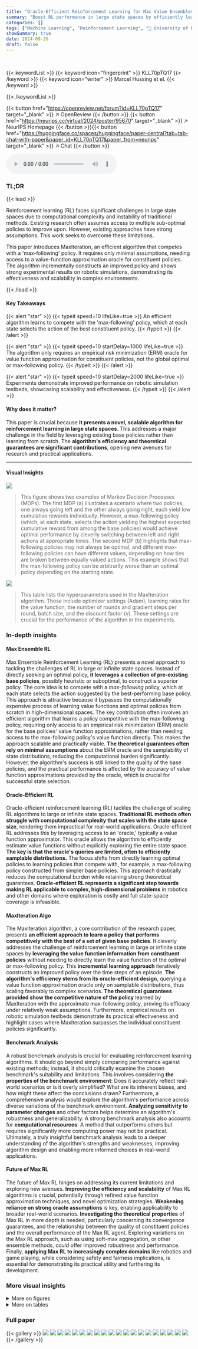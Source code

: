 ```yaml
---
title: "Oracle-Efficient Reinforcement Learning for Max Value Ensembles"
summary: "Boost RL performance in large state spaces by efficiently learning a policy competitive with the best combination of existing base policies!"
categories: []
tags: ["Machine Learning", "Reinforcement Learning", "🏢 University of Pennsylvania",]
showSummary: true
date: 2024-09-26
draft: false
---
```


<br>

{{< keywordList >}}
{{< keyword icon="fingerprint" >}} KLL70pTQ17 {{< /keyword >}}
{{< keyword icon="writer" >}} Marcel Hussing et el. {{< /keyword >}}
 
{{< /keywordList >}}

{{< button href="https://openreview.net/forum?id=KLL70pTQ17" target="_blank" >}}
↗ OpenReview
{{< /button >}}
{{< button href="https://neurips.cc/virtual/2024/poster/95670" target="_blank" >}}
↗ NeurIPS Homepage
{{< /button >}}{{< button href="https://huggingface.co/spaces/huggingface/paper-central?tab=tab-chat-with-paper&paper_id=KLL70pTQ17&paper_from=neurips" target="_blank" >}}
↗ Chat
{{< /button >}}



<audio controls>
    <source src="https://ai-paper-reviewer.com/KLL70pTQ17/podcast.wav" type="audio/wav">
    Your browser does not support the audio element.
</audio>


### TL;DR


{{< lead >}}

Reinforcement learning (RL) faces significant challenges in large state spaces due to computational complexity and instability of traditional methods.  Existing research often assumes access to multiple sub-optimal policies to improve upon. However, existing approaches have strong assumptions. This work seeks to overcome these limitations.

This paper introduces Maxlteration, an efficient algorithm that competes with a 'max-following' policy.  It requires only minimal assumptions, needing access to a value-function approximation oracle for constituent policies.  The algorithm incrementally constructs an improved policy and shows strong experimental results on robotic simulations, demonstrating its effectiveness and scalability in complex environments.

{{< /lead >}}


#### Key Takeaways

{{< alert "star" >}}
{{< typeit speed=10 lifeLike=true >}} An efficient algorithm learns to compete with the 'max-following' policy, which at each state selects the action of the best constituent policy. {{< /typeit >}}
{{< /alert >}}

{{< alert "star" >}}
{{< typeit speed=10 startDelay=1000 lifeLike=true >}} The algorithm only requires an empirical risk minimization (ERM) oracle for value function approximation for constituent policies, not the global optimal or max-following policy. {{< /typeit >}}
{{< /alert >}}

{{< alert "star" >}}
{{< typeit speed=10 startDelay=2000 lifeLike=true >}} Experiments demonstrate improved performance on robotic simulation testbeds, showcasing scalability and effectiveness. {{< /typeit >}}
{{< /alert >}}

#### Why does it matter?
This paper is crucial because **it presents a novel, scalable algorithm for reinforcement learning in large state spaces**. This addresses a major challenge in the field by leveraging existing base policies rather than learning from scratch.  The **algorithm's efficiency and theoretical guarantees are significant contributions**, opening new avenues for research and practical applications.

------
#### Visual Insights



![](https://ai-paper-reviewer.com/KLL70pTQ17/figures_6_1.jpg)

> This figure shows two examples of Markov Decision Processes (MDPs).  The first MDP (a) illustrates a scenario where two policies, one always going left and the other always going right, each yield low cumulative rewards individually. However, a max-following policy (which, at each state, selects the action yielding the highest expected cumulative reward from among the base policies) would achieve optimal performance by cleverly switching between left and right actions at appropriate times. The second MDP (b) highlights that max-following policies may not always be optimal, and different max-following policies can have different values, depending on how ties are broken between equally valued actions. This example shows that the max-following policy can be arbitrarily worse than an optimal policy depending on the starting state.





![](https://ai-paper-reviewer.com/KLL70pTQ17/tables_4_1.jpg)

> This table lists the hyperparameters used in the MaxIteration algorithm.  These include optimizer settings (Adam), learning rates for the value function, the number of rounds and gradient steps per round, batch size, and the discount factor (γ).  These settings are crucial for the performance of the algorithm in the experiments.





### In-depth insights


#### Max Ensemble RL
Max Ensemble Reinforcement Learning (RL) presents a novel approach to tackling the challenges of RL in large or infinite state spaces.  Instead of directly seeking an optimal policy, **it leverages a collection of pre-existing base policies**, possibly heuristic or suboptimal, to construct a superior policy. The core idea is to compete with a *max-following* policy, which at each state selects the action suggested by the best-performing base policy.  This approach is attractive because it bypasses the computationally expensive process of learning value functions and optimal policies from scratch in high-dimensional spaces.  The key contribution often involves an efficient algorithm that learns a policy competitive with the max-following policy, requiring only access to an empirical risk minimization (ERM) oracle for the base policies' value function approximations, rather than needing access to the max-following policy's value function directly.  This makes the approach scalable and practically viable.  **The theoretical guarantees often rely on minimal assumptions** about the ERM oracle and the samplability of state distributions, reducing the computational burden significantly.  However, the algorithm's success is still linked to the quality of the base policies, and  the practical performance is affected by the accuracy of value function approximations provided by the oracle, which is crucial for successful state selection.

#### Oracle-Efficient RL
Oracle-efficient reinforcement learning (RL) tackles the challenge of scaling RL algorithms to large or infinite state spaces.  **Traditional RL methods often struggle with computational complexity that scales with the state space size**, rendering them impractical for real-world applications. Oracle-efficient RL addresses this by leveraging access to an 'oracle,' typically a value function approximator.  This oracle allows the algorithm to efficiently estimate value functions without explicitly exploring the entire state space. **The key is that the oracle's queries are limited, often to efficiently samplable distributions.** The focus shifts from directly learning optimal policies to learning policies that compete with, for example, a max-following policy constructed from simpler base policies. This approach drastically reduces the computational burden while retaining strong theoretical guarantees.  **Oracle-efficient RL represents a significant step towards making RL applicable to complex, high-dimensional problems** in robotics and other domains where exploration is costly and full state-space coverage is infeasible.

#### Maxlteration Algo
The Maxlteration algorithm, a core contribution of the research paper, presents **an efficient approach to learn a policy that performs competitively with the best of a set of given base policies**.  It cleverly addresses the challenge of reinforcement learning in large or infinite state spaces by **leveraging the value function information from constituent policies** without needing to directly learn the value function of the optimal or max-following policy. This **incremental learning approach** iteratively constructs an improved policy over the time steps of an episode.  **The algorithm's efficiency stems from its oracle-efficient design**, querying a value function approximation oracle only on samplable distributions, thus scaling favorably to complex scenarios. **The theoretical guarantees provided show the competitive nature of the policy** learned by Maxlteration with the approximate max-following policy, proving its efficacy under relatively weak assumptions.  Furthermore, empirical results on robotic simulation testbeds demonstrate its practical effectiveness and highlight cases where Maxlteration surpasses the individual constituent policies significantly.

#### Benchmark Analysis
A robust benchmark analysis is crucial for evaluating reinforcement learning algorithms.  It should go beyond simply comparing performance against existing methods; instead, it should critically examine the chosen benchmark's suitability and limitations.  This involves considering **the properties of the benchmark environment**: Does it accurately reflect real-world scenarios or is it overly simplified?  What are its inherent biases, and how might these affect the conclusions drawn?  Furthermore, a comprehensive analysis would explore the algorithm's performance across diverse variations of the benchmark environment.  **Analyzing sensitivity to parameter changes** and other factors helps determine an algorithm's robustness and generalizability. A strong benchmark analysis also accounts for **computational resources**: A method that outperforms others but requires significantly more computing power may not be practical.  Ultimately, a truly insightful benchmark analysis leads to a deeper understanding of the algorithm's strengths and weaknesses, improving algorithm design and enabling more informed choices in real-world applications.

#### Future of Max RL
The future of Max RL hinges on addressing its current limitations and exploring new avenues. **Improving the efficiency and scalability** of Max RL algorithms is crucial, potentially through refined value function approximation techniques, and novel optimization strategies.  **Weakening reliance on strong oracle assumptions** is key, enabling applicability to broader real-world scenarios.  **Investigating the theoretical properties** of Max RL in more depth is needed, particularly concerning its convergence guarantees, and the relationship between the quality of constituent policies and the overall performance of the Max RL agent. Exploring variations on the Max RL approach, such as using soft-max aggregation, or other ensemble methods, could offer improved robustness and performance. Finally, **applying Max RL to increasingly complex domains** like robotics and game playing, while considering safety and fairness implications, is essential for demonstrating its practical utility and furthering its development.


### More visual insights

<details>
<summary>More on figures
</summary>


![](https://ai-paper-reviewer.com/KLL70pTQ17/figures_7_1.jpg)

> This figure shows two examples of Markov Decision Processes (MDPs) to illustrate the performance of max-following policies compared to optimal policies and individual constituent policies.  The first MDP (a) demonstrates a scenario where two policies (one going left, one going right) perform poorly individually, but a max-following policy combining them achieves optimality. The second MDP (b) highlights cases where max-following policies can be significantly worse than the optimal policy depending on the starting state and how ties are broken between policies.


![](https://ai-paper-reviewer.com/KLL70pTQ17/figures_7_2.jpg)

> This figure consists of two subfigures. Subfigure (a) shows an MDP where small value approximation errors at s0 hinder max-following. The transition dynamics are color-coded to indicate actions taken by π⁰ (red) and π¹ (blue). Subfigure (b) shows an MDP where the max-following value function is piecewise linear, unlike the constituent policy values which are affine functions of the state for fixed actions.


![](https://ai-paper-reviewer.com/KLL70pTQ17/figures_9_1.jpg)

> This figure compares the performance of Maxlteration against IQL fine-tuning on three different robotic manipulation tasks from the CompoSuite benchmark.  For each task, two pre-trained policies (Policy 0 and Policy 1) serve as input to Maxlteration.  The figure displays the mean return and success rate for each method across five independent runs, with error bars representing the standard error. The results show that Maxlteration sometimes outperforms IQL fine-tuning in terms of return, but this increased return does not always translate into higher success rates.


![](https://ai-paper-reviewer.com/KLL70pTQ17/figures_16_1.jpg)

> This figure shows the experimental results comparing MaxIteration's performance against fine-tuning IQL on several robotic manipulation tasks from the CompoSuite benchmark.  Each pair of bars represents a different task, with the constituent policies trained using IQL on simpler subtasks. The figure compares the mean return and success rate of Maxlteration with IQL's fine-tuning capabilities. The error bars represent the standard error across five trials.  Maxlteration often improves returns over the base IQL policies but doesn't always improve success rates; highlighting that improved returns do not guarantee improved task success.


![](https://ai-paper-reviewer.com/KLL70pTQ17/figures_17_1.jpg)

> This figure shows the results of the MaxIteration algorithm on two tasks from the DeepMind Control Suite: Cheetah-run and Walker-walk.  The algorithm is tested against three constituent policies (Policy 0, Policy 1, Policy 2) and compared to the results of using only the best performing constituent policy. The error bars represent the standard error across five different runs. The key finding is that MaxIteration consistently selects and performs as well as the best of the three constituent policies.


</details>




<details>
<summary>More on tables
</summary>


![](https://ai-paper-reviewer.com/KLL70pTQ17/tables_15_1.jpg)
> This table lists the hyperparameters used in the MaxIteration algorithm.  These include the optimizer used (Adam), its associated hyperparameters (beta1, beta2, epsilon), the learning rate for the value function, the number of rounds for the algorithm, the number of gradient steps per round, the batch size, and the gamma discount factor.

![](https://ai-paper-reviewer.com/KLL70pTQ17/tables_15_2.jpg)
> This table lists the hyperparameters used for the Implicit Q-Learning algorithm in the paper's experiments.  It includes settings for the Adam optimizer (beta1, beta2, epsilon), learning rates for both the actor and critic networks, batch size, n_steps, gamma (discount factor), tau (soft update parameter), number of critics, and parameters related to the algorithm's quantile regression function (expectile, weight_temp, max_weight). These hyperparameters are crucial for the algorithm's performance and reproducibility.

</details>




### Full paper

{{< gallery >}}
<img src="https://ai-paper-reviewer.com/KLL70pTQ17/1.png" class="grid-w50 md:grid-w33 xl:grid-w25" />
<img src="https://ai-paper-reviewer.com/KLL70pTQ17/2.png" class="grid-w50 md:grid-w33 xl:grid-w25" />
<img src="https://ai-paper-reviewer.com/KLL70pTQ17/3.png" class="grid-w50 md:grid-w33 xl:grid-w25" />
<img src="https://ai-paper-reviewer.com/KLL70pTQ17/4.png" class="grid-w50 md:grid-w33 xl:grid-w25" />
<img src="https://ai-paper-reviewer.com/KLL70pTQ17/5.png" class="grid-w50 md:grid-w33 xl:grid-w25" />
<img src="https://ai-paper-reviewer.com/KLL70pTQ17/6.png" class="grid-w50 md:grid-w33 xl:grid-w25" />
<img src="https://ai-paper-reviewer.com/KLL70pTQ17/7.png" class="grid-w50 md:grid-w33 xl:grid-w25" />
<img src="https://ai-paper-reviewer.com/KLL70pTQ17/8.png" class="grid-w50 md:grid-w33 xl:grid-w25" />
<img src="https://ai-paper-reviewer.com/KLL70pTQ17/9.png" class="grid-w50 md:grid-w33 xl:grid-w25" />
<img src="https://ai-paper-reviewer.com/KLL70pTQ17/10.png" class="grid-w50 md:grid-w33 xl:grid-w25" />
<img src="https://ai-paper-reviewer.com/KLL70pTQ17/11.png" class="grid-w50 md:grid-w33 xl:grid-w25" />
<img src="https://ai-paper-reviewer.com/KLL70pTQ17/12.png" class="grid-w50 md:grid-w33 xl:grid-w25" />
<img src="https://ai-paper-reviewer.com/KLL70pTQ17/13.png" class="grid-w50 md:grid-w33 xl:grid-w25" />
<img src="https://ai-paper-reviewer.com/KLL70pTQ17/14.png" class="grid-w50 md:grid-w33 xl:grid-w25" />
<img src="https://ai-paper-reviewer.com/KLL70pTQ17/15.png" class="grid-w50 md:grid-w33 xl:grid-w25" />
<img src="https://ai-paper-reviewer.com/KLL70pTQ17/16.png" class="grid-w50 md:grid-w33 xl:grid-w25" />
<img src="https://ai-paper-reviewer.com/KLL70pTQ17/17.png" class="grid-w50 md:grid-w33 xl:grid-w25" />
<img src="https://ai-paper-reviewer.com/KLL70pTQ17/18.png" class="grid-w50 md:grid-w33 xl:grid-w25" />
<img src="https://ai-paper-reviewer.com/KLL70pTQ17/19.png" class="grid-w50 md:grid-w33 xl:grid-w25" />
<img src="https://ai-paper-reviewer.com/KLL70pTQ17/20.png" class="grid-w50 md:grid-w33 xl:grid-w25" />
{{< /gallery >}}